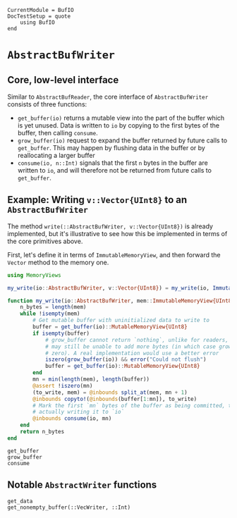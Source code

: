 ```@meta
CurrentModule = BufIO
DocTestSetup = quote
    using BufIO
end
```

# `AbstractBufWriter`
## Core, low-level interface
Similar to `AbstractBufReader`, the core interface of `AbstractBufWriter` consists of three functions:

* `get_buffer(io)` returns a mutable view into the part of the buffer which is yet unused. Data is written to `io` by copying to the first bytes of the buffer, then calling `consume`.
* `grow_buffer(io)` request to expand the buffer returned by future calls to `get_buffer`. This may happen by flushing data in the buffer or by reallocating a larger buffer
* `consume(io, n::Int)` signals that the first `n` bytes in the buffer are written to `io`, and will therefore not be returned from future calls to `get_buffer`.

## Example: Writing `v::Vector{UInt8}` to an `AbstractBufWriter`
The method `write(::AbstractBufWriter, v::Vector{UInt8})` is already implemented, but it's illustrative to see how this be implemented in terms of the core primitives above.

First, let's define it in terms of `ImmutableMemoryView`, and then forward the `Vector` method to the memory one.

```julia
using MemoryViews

my_write(io::AbstractBufWriter, v::Vector{UInt8}) = my_write(io, ImmutableMemoryView(v))

function my_write(io::AbstractBufWriter, mem::ImmutableMemoryView{UInt8})::Int
    n_bytes = length(mem)
    while !isempty(mem)
        # Get mutable buffer with uninitialized data to write to
        buffer = get_buffer(io)::MutableMemoryView{UInt8}
        if isempty(buffer)
            # grow_buffer cannot return `nothing`, unlike for readers, but the writer
            # may still be unable to add more bytes (in which case grow_buffer returns
            # zero). A real implementation would use a better error
            iszero(grow_buffer(io)) && error("Could not flush")
            buffer = get_buffer(io)::MutableMemoryView{UInt8}
        end
        mn = min(length(mem), length(buffer))
        @assert !iszero(mn)
        (to_write, mem) = @inbounds split_at(mem, mn + 1)
        @inbounds copyto!(@inbounds(buffer[1:mn]), to_write)
        # Mark the first `mn` bytes of the buffer as being committed, thereby
        # actually writing it to `io`
        @inbounds consume(io, mn)
    end
    return n_bytes
end
```

```@docs; canonical=false
get_buffer
grow_buffer
consume
```

## Notable `AbstractWriter` functions
```@docs; canonical=false
get_data
get_nonempty_buffer(::VecWriter, ::Int)
```